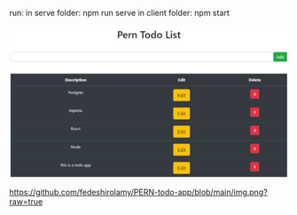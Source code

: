 run:
in serve folder: npm run serve
in client folder: npm start

![Image text](https://github.com/fedeshirolamy/PERN-todo-app/blob/main/img.png?raw=true)

https://github.com/fedeshirolamy/PERN-todo-app/blob/main/img.png?raw=true


